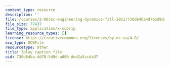 ```yaml
---
content_type: resource
description: ''
file: /courses/2-003sc-engineering-dynamics-fall-2011/730d64ba4d705d9da000ded2a5ccda37_cd8lDtAtJbE.vtt
file_size: 77437
file_type: application/x-subrip
learning_resource_types: []
license: https://creativecommons.org/licenses/by-nc-sa/4.0/
ocw_type: OCWFile
resourcetype: Other
title: 3play caption file
uid: 730d64ba-4d70-5d9d-a000-ded2a5ccda37
---
```


